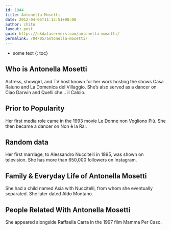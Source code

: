 ```yaml
---
id: 1944
title: Antonella Mosetti
date: 2012-04-05T11:13:51+00:00
author: chito
layout: post
guid: https://ukdataservers.com/antonella-mosetti/
permalink: /04/05/antonella-mosetti/
---
```


* some text
{: toc}


## Who is  Antonella Mosetti
                  
                  
                  
Actress, showgirl, and TV host known for her work hosting the shows Casa Raiuno and La Domenica del Villaggio. She&#8217;s also served as a dancer on Ciao Darwin and Quelli che&#8230; il Calcio.
                  
                
                
                
## Prior to Popularity 
                  
                  
                  
Her first media role came in the 1993 movie Le Donne non Vogliono Più. She then became a dancer on Non è la Rai.
                  
                
                
                
## Random data 
                  
                  
                  
Her first marriage, to Alessandro Nuccitelli in 1995, was shown on television. She has more than 650,000 followers on Instagram.
                  
                
                
                
## Family & Everyday Life of Antonella Mosetti
                  
                  
                  
She had a child named Asia with Nuccitelli, from whom she eventually separated. She later dated Aldo Montano.
                  
                
                
                
## People Related With  Antonella Mosetti
                  
                  
                  
She appeared alongside Raffaella Carra in the 1997 film Mamma Per Caso.
                  
                
              
            
          
          
          
    
    
  
